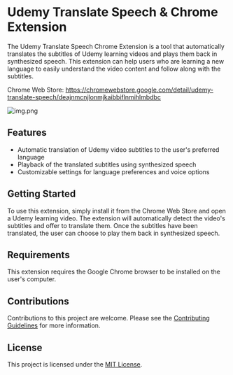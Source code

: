 # Udemy Translate Speech & Chrome Extension

The Udemy Translate Speech Chrome Extension is a tool that automatically translates the subtitles of Udemy learning videos and plays them back in synthesized speech. This extension can help users who are learning a new language to easily understand the video content and follow along with the subtitles.

Chrome Web Store:
https://chromewebstore.google.com/detail/udemy-translate-speech/deajnmcnjlonmjkaibbiflnmihlmbdbc

![img.png](public/images/img.png)

## Features

- Automatic translation of Udemy video subtitles to the user's preferred language
- Playback of the translated subtitles using synthesized speech
- Customizable settings for language preferences and voice options

## Getting Started

To use this extension, simply install it from the Chrome Web Store and open a Udemy learning video. The extension will automatically detect the video's subtitles and offer to translate them. Once the subtitles have been translated, the user can choose to play them back in synthesized speech.

## Requirements

This extension requires the Google Chrome browser to be installed on the user's computer.

## Contributions

Contributions to this project are welcome. Please see the [Contributing Guidelines](CONTRIBUTING.md) for more information.

## License

This project is licensed under the [MIT License](LICENSE).
